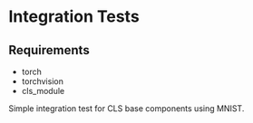 # Integration Tests

## Requirements
- torch
- torchvision
- cls_module

Simple integration test for CLS base components using MNIST.
